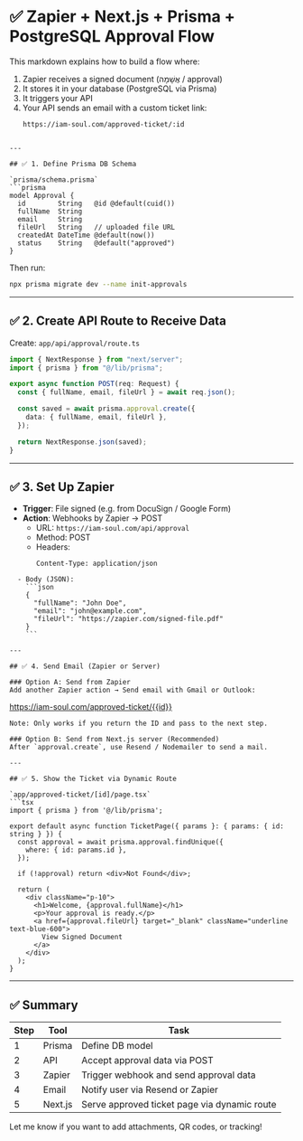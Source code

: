 # ✅ Zapier + Next.js + Prisma + PostgreSQL Approval Flow

This markdown explains how to build a flow where:

1. Zapier receives a signed document (אֲשָׁמָה / approval)
2. It stores it in your database (PostgreSQL via Prisma)
3. It triggers your API
4. Your API sends an email with a custom ticket link:
   ```
   https://iam-soul.com/approved-ticket/:id
   ```

````

---

## ✅ 1. Define Prisma DB Schema

`prisma/schema.prisma`
```prisma
model Approval {
  id        String   @id @default(cuid())
  fullName  String
  email     String
  fileUrl   String   // uploaded file URL
  createdAt DateTime @default(now())
  status    String   @default("approved")
}
````

Then run:

```bash
npx prisma migrate dev --name init-approvals
```

---

## ✅ 2. Create API Route to Receive Data

Create: `app/api/approval/route.ts`

```ts
import { NextResponse } from "next/server";
import { prisma } from "@/lib/prisma";

export async function POST(req: Request) {
  const { fullName, email, fileUrl } = await req.json();

  const saved = await prisma.approval.create({
    data: { fullName, email, fileUrl },
  });

  return NextResponse.json(saved);
}
```

---

## ✅ 3. Set Up Zapier

- **Trigger**: File signed (e.g. from DocuSign / Google Form)
- **Action**: Webhooks by Zapier → POST
  - URL: `https://iam-soul.com/api/approval`
  - Method: POST
  - Headers:
    ```
    Content-Type: application/json

````
  - Body (JSON):
    ```json
    {
      "fullName": "John Doe",
      "email": "john@example.com",
      "fileUrl": "https://zapier.com/signed-file.pdf"
    }
    ```

---

## ✅ 4. Send Email (Zapier or Server)

### Option A: Send from Zapier
Add another Zapier action → Send email with Gmail or Outlook:
````

https://iam-soul.com/approved-ticket/{{id}}

````
Note: Only works if you return the ID and pass to the next step.

### Option B: Send from Next.js server (Recommended)
After `approval.create`, use Resend / Nodemailer to send a mail.

---

## ✅ 5. Show the Ticket via Dynamic Route

`app/approved-ticket/[id]/page.tsx`
```tsx
import { prisma } from '@/lib/prisma';

export default async function TicketPage({ params }: { params: { id: string } }) {
  const approval = await prisma.approval.findUnique({
    where: { id: params.id },
  });

  if (!approval) return <div>Not Found</div>;

  return (
    <div className="p-10">
      <h1>Welcome, {approval.fullName}</h1>
      <p>Your approval is ready.</p>
      <a href={approval.fileUrl} target="_blank" className="underline text-blue-600">
        View Signed Document
      </a>
    </div>
  );
}
````

---

## ✅ Summary

| Step | Tool    | Task                                         |
| ---- | ------- | -------------------------------------------- |
| 1    | Prisma  | Define DB model                              |
| 2    | API     | Accept approval data via POST                |
| 3    | Zapier  | Trigger webhook and send approval data       |
| 4    | Email   | Notify user via Resend or Zapier             |
| 5    | Next.js | Serve approved ticket page via dynamic route |

Let me know if you want to add attachments, QR codes, or tracking!
